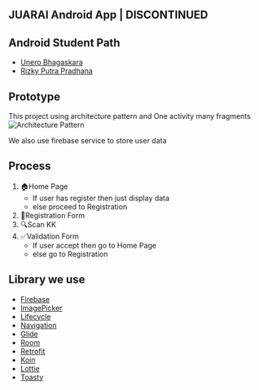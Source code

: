 ## JUARAI Android App | DISCONTINUED

## Android Student Path
- [Unero Bhagaskara](https://github.com/un-ro)
- [Rizky Putra Pradhana](https://github.com/rizkyputrapb)

## Prototype
This project using architecture pattern and One activity many fragments
![Architecture Pattern](https://developer.android.com/topic/libraries/architecture/images/final-architecture.png)

We also use firebase service to store user data

## Process
1. 🏠Home Page
    - If user has register then just display data
    - else proceed to Registration
2. 🧾Registration Form
3. 🔍Scan KK
4. ✅Validation Form
    - If user accept then go to Home Page
    - else go to Registration

## Library we use
- [Firebase](https://firebase.google.com/docs/android/setup)
- [ImagePicker](https://github.com/Dhaval2404/ImagePicker)
- [Lifecycle](https://developer.android.com/jetpack/androidx/releases/lifecycle)
- [Navigation](https://developer.android.com/jetpack/androidx/releases/navigation)
- [Glide](https://github.com/bumptech/glide)
- [Room](https://developer.android.com/jetpack/androidx/releases/room)
- [Retrofit](https://square.github.io/retrofit/)
- [Koin](https://insert-koin.io/)
- [Lottie](https://github.com/airbnb/lottie-android)
- [Toasty](https://github.com/GrenderG/Toasty)
